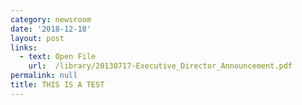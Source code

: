```yaml
---
category: newsroom
date: '2018-12-18'
layout: post
links:
  - text: Open File
    url:  /library/20130717-Executive_Director_Announcement.pdf
permalink: null
title: THIS IS A TEST
---
```

